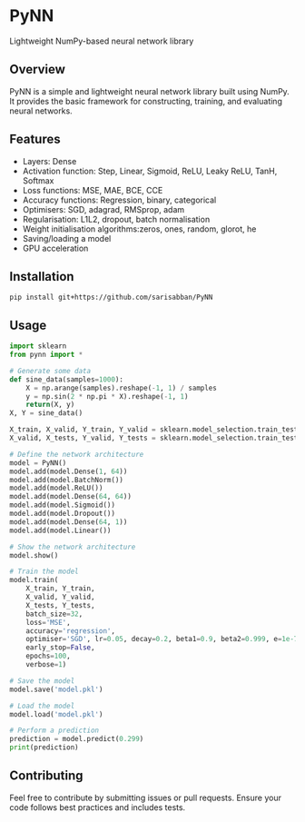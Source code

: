 # PyNN
Lightweight NumPy-based neural network library

## Overview
PyNN is a simple and lightweight neural network library built using NumPy. It provides the basic framework for constructing, training, and evaluating neural networks.

## Features
* Layers: Dense
* Activation function: Step, Linear, Sigmoid, ReLU, Leaky ReLU, TanH, Softmax
* Loss functions: MSE, MAE, BCE, CCE
* Accuracy functions: Regression, binary, categorical
* Optimisers: SGD, adagrad, RMSprop, adam
* Regularisation: L1L2, dropout, batch normalisation
* Weight initialisation algorithms:zeros, ones, random, glorot, he
* Saving/loading a model
* GPU acceleration

## Installation
```
pip install git+https://github.com/sarisabban/PyNN
```

## Usage
```py
import sklearn
from pynn import *

# Generate some data
def sine_data(samples=1000):
    X = np.arange(samples).reshape(-1, 1) / samples
    y = np.sin(2 * np.pi * X).reshape(-1, 1)
    return(X, y)
X, Y = sine_data()

X_train, X_valid, Y_train, Y_valid = sklearn.model_selection.train_test_split(X, Y, train_size=600)
X_valid, X_tests, Y_valid, Y_tests = sklearn.model_selection.train_test_split(X, Y, train_size=200)

# Define the network architecture
model = PyNN()
model.add(model.Dense(1, 64))
model.add(model.BatchNorm())
model.add(model.ReLU())
model.add(model.Dense(64, 64))
model.add(model.Sigmoid())
model.add(model.Dropout())
model.add(model.Dense(64, 1))
model.add(model.Linear())

# Show the network architecture
model.show()

# Train the model
model.train(
    X_train, Y_train,
    X_valid, Y_valid,
    X_tests, Y_tests,
    batch_size=32,
    loss='MSE',
    accuracy='regression',
    optimiser='SGD', lr=0.05, decay=0.2, beta1=0.9, beta2=0.999, e=1e-7,
    early_stop=False,
    epochs=100,
    verbose=1)

# Save the model
model.save('model.pkl')

# Load the model
model.load('model.pkl')

# Perform a prediction
prediction = model.predict(0.299)
print(prediction)
```

## Contributing
Feel free to contribute by submitting issues or pull requests. Ensure your code follows best practices and includes tests.
